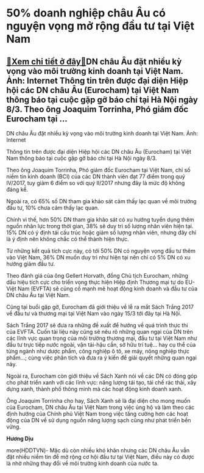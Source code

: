 50% doanh nghiệp châu Âu có nguyện vọng mở rộng đầu tư tại Việt Nam
===================================================================

[:gift:Xem chi tiết ở đây:gift:](https://hddtvn.com/50-doanh-nghiep-chau-au-co-nguyen-vong-mo-rong-dau-tu-tai-viet-nam/)DN châu Âu đặt nhiều kỳ vọng vào môi trường kinh doanh tại Việt Nam. Ảnh: Internet Thông tin trên được đại diện Hiệp hội các DN châu Âu (Eurocham) tại Việt Nam thông báo tại cuộc gặp gỡ báo chí tại Hà Nội ngày 8/3. Theo ông Joaquim Torrinha, Phó giám đốc Eurocham tại …
-----------------------------------------------------------------------------------------------------------------------------------------------------------------------------------------------------------------------------------------------------------------------------







 






 DN châu Âu đặt nhiều kỳ vọng vào môi trường kinh doanh tại Việt Nam. Ảnh: Internet 


 


Thông tin trên được đại diện Hiệp hội các DN châu Âu (Eurocham) tại Việt Nam thông báo tại cuộc gặp gỡ báo chí tại Hà Nội ngày 8/3.


 Theo ông Joaquim Torrinha, Phó giám đốc Eurocham tại Việt Nam, chỉ số niềm tin kinh doanh (BCI) của các DN thành viên đạt 77 điểm trong quý IV/2017, tuy giảm 6 điểm so với quý II/2017 nhưng đây là mức độ không đáng kể. 


 Ngoài ra, có 65% số DN tham gia khảo sát cảm thấy lạc quan về môi trường đầu tư, 10% chưa cảm thấy lạc quan. 


 Chính vì thế, hơn 50% DN tham gia khảo sát có xu hướng tuyển dụng thêm nguồn nhân lực trong thời gian, 38% sẽ duy trì số lượng nhân viên hiện tại. 15% DN có ý định tái cấu trúc hoặc giảm số lượng nhân viên, nhưng đây chỉ là ý định nên không chắc có thể thành hiện thực.


 Từ những kết quả tích cực này, có tới 50% DN có nguyện vọng đầu tư thêm vào Việt Nam, 36% DN muốn duy trì như hiện tại nên chỉ có 5% DN có xu hướng giảm đầu tư.


 Theo đánh giá của ông Gellert Horvath, đồng Chủ tịch Eurocham, những dấu hiệu tích cực cho triển vọng thực hiện Hiệp định Thương mại tự do EU-Việt Nam (EVFTA) sẽ củng cố mạnh mẽ hoạt động kinh doanh và đầu tư của DN châu Âu tại Việt Nam.


 Cũng tại buổi gặp gỡ, Eurocham đã giới thiệu về lễ ra mắt Sách Trắng 2017 về đầu tư và thương mại tại Việt Nam vào ngày 15/3 tới đây tại Hà Nội.


 Sách Trắng 2017 sẽ đưa ra những đề xuất để hướng về quá trình thực thi của EVFTA. Cuốn tài liệu này cũng sẽ nêu rõ những quan ngại của DN trên các lĩnh vực quan trọng của môi trường thương mại, đầu tư tại Việt Nam như đầu tư trực tiếp nước ngoài, vận tải-hậu cần, sở hữu trí tuệ… hay cụ thể của từng ngành như dược phẩm, công nghiệp ô tô, xe máy, nông nghiệp thực phẩm…; cùng việc phân tích và đưa ra ý kiến để giải quyết những quan ngại này.


 Ngoài ra, Eurocham còn giới thiệu về Sách Xanh nói về các DN có đóng góp cho phát triển xanh với các lĩnh vực: năng lượng tái tạo, tái chế rác thải, xây dựng xanh, thành phố thông minh mà các hoạt động kinh doanh xanh.


 Ông Joaquim Torrinha cho hay, Sách Xanh sẽ là đại diện cho mong muốn của Eurocham, DN châu Âu tại Việt Nam trong việc ủng hộ và làm theo các định hướng của Chính phủ Việt Nam trong việc tăng cường hơn các hoạt động của DN về sử dụng nguồn năng lượng sạch cũng như phát triển bền vững.






**Hương Dịu**



more(HDDTVN)- Mặc dù còn nhiều khó khăn nhưng các DN châu Âu vẫn đặt nhiều niềm tin để mở rộng cơ hội đầu tư tại Việt Nam, điều này có được là nhờ những thay đổi về môi trường kinh doanh của nước ta.

